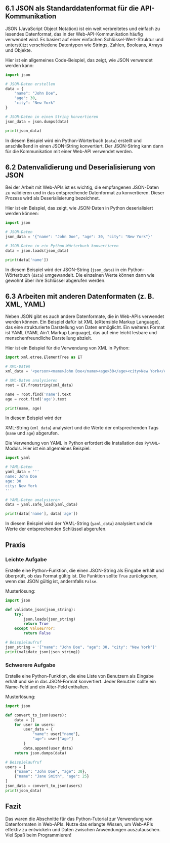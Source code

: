 ## 6.1 JSON als Standarddatenformat für die API-Kommunikation

JSON (JavaScript Object Notation) ist ein weit verbreitetes und einfach zu lesendes Datenformat, das in der Web-API-Kommunikation häufig verwendet wird. Es basiert auf einer einfachen Schlüssel-Wert-Struktur und unterstützt verschiedene Datentypen wie Strings, Zahlen, Booleans, Arrays und Objekte.

Hier ist ein allgemeines Code-Beispiel, das zeigt, wie JSON verwendet werden kann:

```python
import json

# JSON-Daten erstellen
data = {
    "name": "John Doe",
    "age": 30,
    "city": "New York"
}

# JSON-Daten in einen String konvertieren
json_data = json.dumps(data)

print(json_data)
```

In diesem Beispiel wird ein Python-Wörterbuch (`data`) erstellt und anschließend in einen JSON-String konvertiert. Der JSON-String kann dann für die Kommunikation mit einer Web-API verwendet werden.

## 6.2 Datenvalidierung und Deserialisierung von JSON

Bei der Arbeit mit Web-APIs ist es wichtig, die empfangenen JSON-Daten zu validieren und in das entsprechende Datenformat zu konvertieren. Dieser Prozess wird als Deserialisierung bezeichnet.

Hier ist ein Beispiel, das zeigt, wie JSON-Daten in Python deserialisiert werden können:

```python
import json

# JSON-Daten
json_data = '{"name": "John Doe", "age": 30, "city": "New York"}'

# JSON-Daten in ein Python-Wörterbuch konvertieren
data = json.loads(json_data)

print(data['name'])
```

In diesem Beispiel wird der JSON-String (`json_data`) in ein Python-Wörterbuch (`data`) umgewandelt. Die einzelnen Werte können dann wie gewohnt über ihre Schlüssel abgerufen werden.

## 6.3 Arbeiten mit anderen Datenformaten (z. B. XML, YAML)

Neben JSON gibt es auch andere Datenformate, die in Web-APIs verwendet werden können. Ein Beispiel dafür ist XML (eXtensible Markup Language), das eine strukturierte Darstellung von Daten ermöglicht. Ein weiteres Format ist YAML (YAML Ain't Markup Language), das auf eine leicht lesbare und menschenfreundliche Darstellung abzielt.

Hier ist ein Beispiel für die Verwendung von XML in Python:

```python
import xml.etree.ElementTree as ET

# XML-Daten
xml_data = '<person><name>John Doe</name><age>30</age><city>New York</city></person>'

# XML-Daten analysieren
root = ET.fromstring(xml_data)

name = root.find('name').text
age = root.find('age').text

print(name, age)
```

In diesem Beispiel wird der

 XML-String (`xml_data`) analysiert und die Werte der entsprechenden Tags (`name` und `age`) abgerufen.

Die Verwendung von YAML in Python erfordert die Installation des `PyYAML`-Moduls. Hier ist ein allgemeines Beispiel:

```python
import yaml

# YAML-Daten
yaml_data = '''
name: John Doe
age: 30
city: New York
'''

# YAML-Daten analysieren
data = yaml.safe_load(yaml_data)

print(data['name'], data['age'])
```

In diesem Beispiel wird der YAML-String (`yaml_data`) analysiert und die Werte der entsprechenden Schlüssel abgerufen.

## Praxis

### Leichte Aufgabe

Erstelle eine Python-Funktion, die einen JSON-String als Eingabe erhält und überprüft, ob das Format gültig ist. Die Funktion sollte `True` zurückgeben, wenn das JSON gültig ist, andernfalls `False`.

Musterlösung:

```python
import json

def validate_json(json_string):
    try:
        json.loads(json_string)
        return True
    except ValueError:
        return False

# Beispielaufruf
json_string = '{"name": "John Doe", "age": 30, "city": "New York"}'
print(validate_json(json_string))
```

### Schwerere Aufgabe

Erstelle eine Python-Funktion, die eine Liste von Benutzern als Eingabe erhält und sie in das JSON-Format konvertiert. Jeder Benutzer sollte ein Name-Feld und ein Alter-Feld enthalten.

Musterlösung:

```python
import json

def convert_to_json(users):
    data = []
    for user in users:
        user_data = {
            "name": user["name"],
            "age": user["age"]
        }
        data.append(user_data)
    return json.dumps(data)

# Beispielaufruf
users = [
    {"name": "John Doe", "age": 30},
    {"name": "Jane Smith", "age": 25}
]
json_data = convert_to_json(users)
print(json_data)
```

## Fazit

Das waren die Abschnitte für das Python-Tutorial zur Verwendung von Datenformaten in Web-APIs. Nutze das erlangte Wissen, um Web-APIs effektiv zu entwickeln und Daten zwischen Anwendungen auszutauschen. Viel Spaß beim Programmieren!